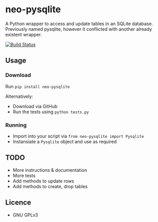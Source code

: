 # neo-pysqlite

A Python wrapper to access and update tables in an SQLite database. Previously named pysqlite, however it conflicted with another already existent wrapper.

[![Build Status](https://travis-ci.org/purrcat259/pysqlite.svg?branch=master)](https://travis-ci.org/purrcat259/pysqlite)

## Usage

### Download

Run `pip install neo-pysqlite`

Alternatively:

* Download via GitHub
* Run the tests using `python tests.py`

### Running

* Import into your script via `from neo-pysqlite import Pysqlite`
* Instansiate a `Pysqlite` object and use as required

## TODO

* More instructions & documentation
* More tests
* Add methods to update rows
* Add methods to create, drop tables

## Licence

* GNU GPLv3
